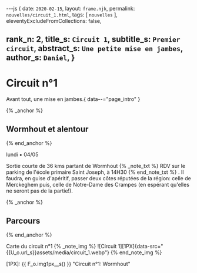 ---js
{
  date:      `2020-02-15`,
  layout:    `frame.njk`,
  permalink: `nouvelles/circuit_1.html`,
  tags:      [ `nouvelles` ],
  eleventyExcludeFromCollections: false,

  rank_n:     2,
  title_s:    `Circuit 1`,
  subtitle_s: `Premier circuit`,
  abstract_s: `Une petite mise en jambes`,
  author_s:   `Daniel`,
}
---
[comment]: # (======== Post ========)
# Circuit n°1


Avant tout, une mise en jambes.{ data--="page_intro" }


{% _anchor %}
## Wormhout et alentour
{% end_anchor %}

lundi ▪ 04/05

Sortie courte de 36 kms partant de Wormhout
{% _note_txt %}
RDV sur le parking de l'école primaire Saint Joseph, à 14H30
{% end_note_txt %}
. Il faudra, en guise d'apéritif, passer deux côtes réputées de la région: celle de Merckeghem puis, celle de Notre-Dame des Crampes (en espérant qu'elles ne seront pas de la partie!).


{% _anchor %}
## Parcours
{% end_anchor %}


Carte du circuit n°1
{% _note_img %}
![Circuit 1][1PX]{data-src="{{U_o.url_s}}assets/media/circuit_1.webp"}
{% end_note_img %}


[comment]: # (======== Links ========)
[1PX]: {{ F_o.img1px__s() }} "Circuit n°1: Wormhout"
